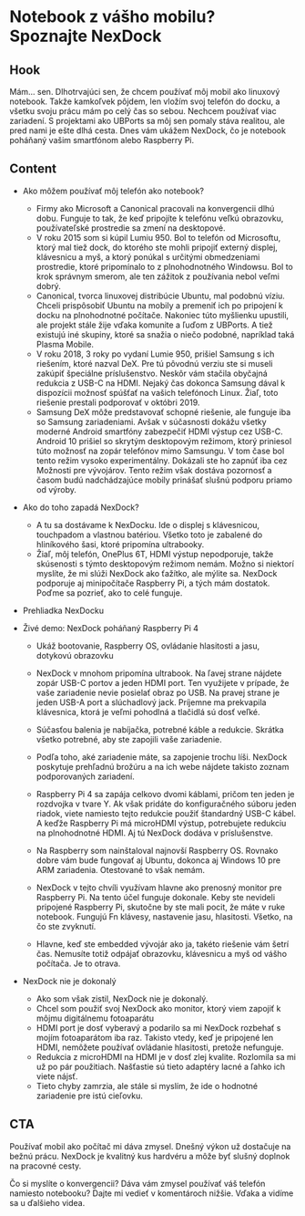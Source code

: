 # Notebook z vášho mobilu? Spoznajte NexDock

## Hook
Mám... sen. Dlhotrvajúci sen, že chcem používať môj mobil ako linuxový notebook. Takže kamkoľvek pôjdem, len vložím svoj telefón do docku, a všetku svoju prácu mám po celý čas so sebou. Nechcem používať viac zariadení. S projektami ako UBPorts sa môj sen pomaly stáva realitou, ale pred nami je ešte dlhá cesta. Dnes vám ukážem NexDock, čo je notebook poháňaný vašim smartfónom alebo Raspberry Pi.

## Content
- Ako môžem používať môj telefón ako notebook?
  - Firmy ako Microsoft a Canonical pracovali na konvergencii dlhú dobu. Funguje to tak, že keď pripojíte k telefónu veľkú obrazovku, používateľské prostredie sa zmení na desktopové.
  - V roku 2015 som si kúpil Lumiu 950. Bol to telefón od Microsoftu, ktorý mal tiež dock, do ktorého ste mohli pripojiť externý displej, klávesnicu a myš, a ktorý ponúkal s určitými obmedzeniami prostredie, ktoré pripomínalo to z plnohodnotného Windowsu. Bol to krok správnym smerom, ale ten zážitok z používania nebol veľmi dobrý.
  - Canonical, tvorca linuxovej distribúcie Ubuntu, mal podobnú víziu. Chceli prispôsobiť Ubuntu na mobily a premeniť ich po pripojení k docku na plnohodnotné počítače. Nakoniec túto myšlienku upustili, ale projekt stále žije vďaka komunite a ľuďom z UBPorts. A tiež existujú iné skupiny, ktoré sa snažia o niečo podobné, napríklad taká Plasma Mobile.
  - V roku 2018, 3 roky po vydaní Lumie 950, prišiel Samsung s ich riešením, ktoré nazval DeX. Pre tú pôvodnú verziu ste si museli zakúpiť špeciálne príslušenstvo. Neskôr vám stačila obyčajná redukcia z USB-C na HDMI. Nejaký čas dokonca Samsung dával k dispozícii možnosť spúšťať na vašich telefónoch Linux. Žiaľ, toto riešenie prestali podporovať v októbri 2019.
  - Samsung DeX môže predstavovať schopné riešenie, ale funguje iba so Samsung zariadeniami. Avšak v súčasnosti dokážu všetky moderné Android smartfóny zabezpečiť HDMI výstup cez USB-C. Android 10 prišiel so skrytým desktopovým režimom, ktorý priniesol túto možnosť na zopár telefónov mimo Samsungu. V tom čase bol tento režim vysoko experimentálny. Dokázali ste ho zapnúť iba cez Možnosti pre vývojárov. Tento režim však dostáva pozornosť a časom budú nadchádzajúce mobily prinášať slušnú podporu priamo od výroby.

- Ako do toho zapadá NexDock?
  - A tu sa dostávame k NexDocku. Ide o displej s klávesnicou, touchpadom a vlastnou batériou. Všetko toto je zabalené do hliníkového šasi, ktoré pripomína ultrabooky.
  - Žiaľ, môj telefón, OnePlus 6T, HDMI výstup nepodporuje, takže skúsenosti s týmto desktopovým režimom nemám. Možno si niektorí myslíte, že mi slúži NexDock ako ťažítko, ale mýlite sa. NexDock podporuje aj minipočítače Raspberry Pi, a tých mám dostatok. Poďme sa pozrieť, ako to celé funguje.

- Prehliadka NexDocku

- Živé demo: NexDock poháňaný Raspberry Pi 4
  - Ukáž bootovanie, Raspberry OS, ovládanie hlasitosti a jasu, dotykovú obrazovku

  - NexDock v mnohom pripomína ultrabook. Na ľavej strane nájdete zopár USB-C portov a jeden HDMI port. Ten využijete v prípade, že vaše zariadenie nevie posielať obraz po USB. Na pravej strane je jeden USB-A port a slúchadlový jack. Príjemne ma prekvapila klávesnica, ktorá je veľmi pohodlná a tlačidlá sú dosť veľké.
  - Súčasťou balenia je nabíjačka, potrebné káble a redukcie. Skrátka všetko potrebné, aby ste zapojili vaše zariadenie.
  - Podľa toho, aké zariadenie máte, sa zapojenie trochu líši. NexDock poskytuje prehľadnú brožúru a na ich webe nájdete takisto zoznam podporovaných zariadení.
  - Raspberry Pi 4 sa zapája celkovo dvomi káblami, pričom ten jeden je rozdvojka v tvare Y. Ak však pridáte do konfiguračného súboru jeden riadok, viete namiesto tejto redukcie použiť štandardný USB-C kábel. A keďže Raspberry Pi má microHDMI výstup, potrebujete redukciu na plnohodnotné HDMI. Aj tú NexDock dodáva v príslušenstve.
  - Na Raspberry som nainštaloval najnovší Raspberry OS. Rovnako dobre vám bude fungovať aj Ubuntu, dokonca aj Windows 10 pre ARM zariadenia. Otestované to však nemám.
  - NexDock v tejto chvíli využívam hlavne ako prenosný monitor pre Raspberry Pi. Na tento účel funguje dokonale. Keby ste nevideli pripojené Raspberry Pi, skutočne by ste mali pocit, že máte v ruke notebook. Fungujú Fn klávesy, nastavenie jasu, hlasitosti. Všetko, na čo ste zvyknutí.
  - Hlavne, keď ste embedded vývojár ako ja, takéto riešenie vám šetrí čas. Nemusíte totiž odpájať obrazovku, klávesnicu a myš od vášho počítača. Je to otrava.

- NexDock nie je dokonalý
  - Ako som však zistil, NexDock nie je dokonalý.
  - Chcel som použiť svoj NexDock ako monitor, ktorý viem zapojiť k môjmu digitálnemu fotoaparátu
  - HDMI port je dosť vyberavý a podarilo sa mi NexDock rozbehať s mojím fotoaparátom iba raz. Takisto vtedy, keď je pripojené len HDMI, nemôžete používať ovládanie hlasitosti, pretože nefunguje.
  - Redukcia z microHDMI na HDMI je v dosť zlej kvalite. Rozlomila sa mi už po pár použitiach. Našťastie sú tieto adaptéry lacné a ľahko ich viete nájsť.
  - Tieto chyby zamrzia, ale stále si myslím, že ide o hodnotné zariadenie pre istú cieľovku.

## CTA
Používať mobil ako počítač mi dáva zmysel. Dnešný výkon už dostačuje na bežnú prácu. NexDock je kvalitný kus hardvéru a môže byť slušný doplnok na pracovné cesty.

Čo si myslíte o konvergencii? Dáva vám zmysel používať váš telefón namiesto notebooku? Dajte mi vedieť v komentároch nižšie. Vďaka a vidíme sa u ďalšieho videa.
